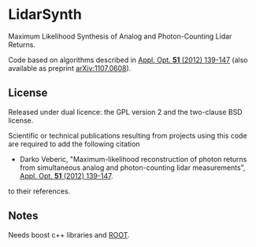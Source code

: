 LidarSynth
==========

Maximum Likelihood Synthesis of Analog and Photon-Counting Lidar Returns.

Code based on algorithms described in
[Appl. Opt. **51** (2012) 139-147](http://dx.doi.org/10.1364/AO.51.000139)
(also available as preprint [arXiv:1107.0608](http://arxiv.org/abs/1107.0608)).



## License

Released under dual licence: the GPL version 2 and the two-clause BSD license.

Scientific or technical publications resulting from projects using this code are
required to add the following citation

* Darko Veberic, "Maximum-likelihood reconstruction of photon returns from
  simultaneous analog and photon-counting lidar measurements",
  [Appl. Opt. **51** (2012) 139-147](http://dx.doi.org/10.1364/AO.51.000139).

to their references.



## Notes

Needs boost c++ libraries and [ROOT](http://root.cern.ch).

